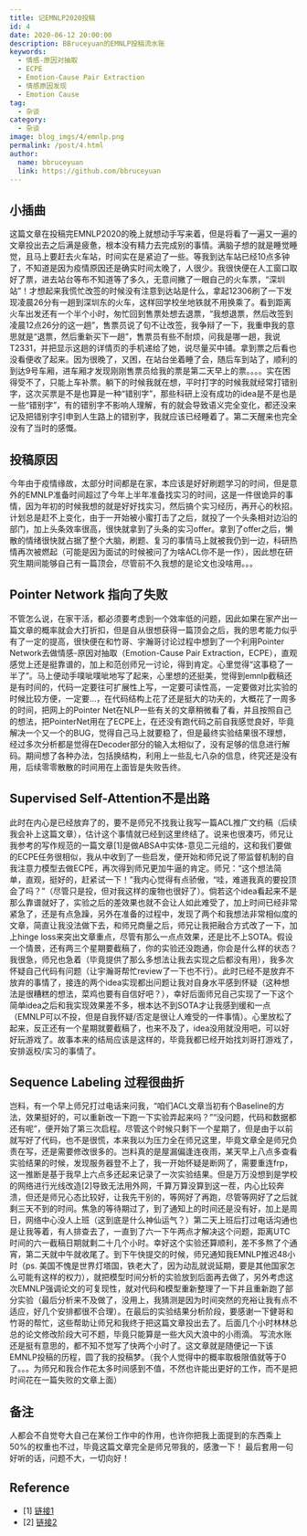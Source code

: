 ```yaml
---
title: 记EMNLP2020投稿
id: 4
date: 2020-06-12 20:00:00
description: BBruceyuan的EMNLP投稿流水账
keywords: 
  - 情感-原因对抽取
  - ECPE
  - Emotion-Cause Pair Extraction
  - 情感原因发现
  - Emotion Cause
tag: 
  - 杂谈
category: 
  - 杂谈
image: blog_imgs/4/emnlp.png
permalink: /post/4.html
author: 
  name: bbruceyuan
  link: https://github.com/bbruceyuan
---
```


## 小插曲
这篇文章在投稿完EMNLP2020的晚上就想动手写来着，但是将看了一遍又一遍的文章投出去之后满是疲惫，根本没有精力去完成别的事情。满脑子想的就是睡觉睡觉，且马上要赶去火车站，时间实在是紧迫了一些。等我到达车站已经10点多钟了，不知道是因为疫情原因还是确实时间太晚了，人很少。我很快便在人工窗口取好了票，进去站台等布不知道等了多久，无意间撇了一眼自己的火车票，“深圳站”！才想起来我慌忙改签的时候没有注意到达站是什么，拿起12306刷了一下发现凌晨26分有一趟到深圳东的火车，这样回学校坐地铁就不用换乘了。看到距离火车出发还有一个半个小时，匆忙回到售票处想去退票，“我想退票，然后改签到凌晨12点26分的这一趟”，售票员说了句不让改签，我争辩了一下，我重申我的意思就是“退票，然后重新买下一趟”，售票员有些不耐烦，问我是哪一趟，我说T2331，并把显示这趟的详情页的手机递给了她，说尽量买中铺。拿到票之后看也没看便收了起来。因为很晚了，又困，在站台坐着睡了会，随后车到站了，顺利的到达9号车厢，进车厢才发现刚刚售票员给我的票是第二天早上的票。。。。实在困得受不了，只能上车补票。躺下的时候我就在想，平时打字的时候我就经常打错别字，这次买票是不是也算是一种“错别字”，那些科研上没有成功的idea是不是也是一些“错别字”，有的错别字不影响人理解，有的就会导致语义完全变化，都还没来记及把错别字引申到人生路上的错别字，我就应该已经睡着了。第二天醒来也完全没有了当时的感慨。
## 投稿原因
今年由于疫情缘故，太部分时间都是在家，本应该是好好刷题学习的时间，但是意外的EMNLP准备时间超过了今年上半年准备找实习的时间，这是一件很诡异的事情，因为年初的时候我想的就是好好找实习，然后搞个实习经历，再开心的秋招。计划总是赶不上变化，由于一开始被小蜜打击了之后，就投了一个头条相对边沿的部门，加上头条效率很高，很快就拿到了头条的实习offer。拿到了offer之后，懒散的情绪很快就占据了整个大脑，刷题、复习的事情马上就被我仍到一边，科研热情再次被燃起（可能是因为面试的时候被问了为啥ACL你不是一作），因此想在研究生期间能够自己有一篇顶会，尽管前不久我想的是论文也没啥用。。。
## Pointer Network 指向了失败
不管怎么说，在家干活，都必须要考虑到一个效率低的问题，因此如果在家产出一篇文章的概率就会大打折扣，但是自从很想获得一篇顶会之后，我的思考能力似乎有了一定的提高，很快便在和竹哥、宇瀚哥讨论过程中想到了一个利用Pointer Network去做情感-原因对抽取（Emotion-Cause Pair Extraction，ECPE），直观感觉上还是挺靠谱的，加上和范创师兄一讨论，得到肯定。心里觉得“这事稳了一半了”。马上便动手噗呲噗呲地写了起来，心里想的还挺美，觉得到emnlp截稿还是有时间的，代码一定要往可扩展性上写，一定要可读性高，一定要做对比实验的时候比较方便，一定要...，在代码结构上花了还是挺大的功夫的，大概花了一周多的时间，把网上的Pointer Net在NLP一些有关的文章稍微看了看，并且按照自己的想法，把PointerNet用在了ECPE上，在还没有跑代码之前自我感觉良好，毕竟解决一个又一个的BUG，觉得自己马上就要稳了，但是最终实验结果很不理想，经过多次分析都是觉得在Decoder部分的输入太相似了，没有足够的信息进行解码。期间想了各种办法，包括换结构，利用上一些乱七八杂的信息，终究还是没有用，后续零零散散的时间用在上面皆是失败告终。
## Supervised Self-Attention不是出路
此时在内心是已经放弃了的，要不是师兄不找我让我写一篇ACL推广文约稿（后续我会补上这篇文章），估计这个事情就已经到这里终结了。说来也很凑巧，师兄让我参考的写作规范的一篇文章[1]是做ABSA中实体-意见二元组的，这和我们要做的ECPE任务很相似，我从中收到了一些启发，便开始和师兄说了带监督机制的自我注意力模型去做ECPE，再次得到师兄更加牛逼的肯定。师兄：“这个想法简单，直观，挺好的，赶紧试一下！”我内心觉得有点骄傲，“哇，难道我真的要投顶会了吗？”（尽管只是投，但对我这样的废物也很好了）。倘若这个idea看起来不是那么靠谱就好了，实验之后的差效果也就不会让人如此难受了，加上时间已经非常紧急了，还是有点急躁，另外在准备的过程中，发现了两个和我想法非常相似度的文章，简直让我没法做下去，和师兄商量之后，师兄让我把融合方式改了一下，加上hinge loss来突出文章重点，尽管有那么一点点效果，还是比不上SOTA。假设一个情景，还有两三个星期要截稿了，你的实验还没跑通，你会是什么样的状态？我很急，师兄也急着（毕竟提供了那么多想法让我去实现之后都没有用），我多次怀疑自己代码有问题（让宇瀚哥帮忙review了一下也不行）。此时已经不是放弃不放弃的事情了，接连的两个idea实现都出问题让我对自身水平感到怀疑（这种想法是很糟糕的想法，菜鸡也要有自信好吧？），幸好后面师兄自己实现了一下这个简单idea之后和我实现效果差不多，根本达不到SOTA才让我感到缓和一点（EMNLP可以不投，但是自我怀疑/否定是很让人难受的一件事情）。心里放松了起来，反正还有一个星期就要截稿了，也来不及了，idea没用就没用吧，可以好好玩游戏了。故事本来的结局应该是这样的，毕竟我都已经开始找刘哥打游戏了，安排返校/实习的事情了。
## Sequence Labeling 过程很曲折
岂料，有一个早上师兄打过电话来问我，“咱们ACL文章当初有个Baseline的方法，效果挺好的，可以重新改一下跑一下实验弄起来吗？”“没问题，代码和数据都还有呢”，便开始了第三次启程。尽管这个时候只剩下一个星期了，但是由于以前就写好了代码，也不是很慌，本来我以为压力全在师兄这里，毕竟文章全是师兄负责在写，还是需要修改很多的。岂料真的是屋漏偏逢连夜雨，某天早上八点多查看实验结果的时候，发现服务器登不上了，我一开始怀疑是断网了，需要重连frp，这一推断是基于我早上六点多还起来记录了一次实验结果。但是万万没想到是学校的网络进行光线改造[2]导致无法用外网，千算万算没算到这一茬，内心比较奔溃，但还是师兄心态比较好，让我先干别的，等网好了再跑，尽管等网好了之后就剩三天不到的时间。焦急的等待期过了，到了通知上的时间还是没有好，加上是周日，网络中心没人上班（这到底是什么神仙运气？）第二天上班后打过电话沟通也是让我等着，有人排查去了，一直到了六一下午两点才解决这个问题，距离UTC时间的六一截稿日期就剩二十几个小时。幸好这个实验还算顺利，差不多熬了个通宵，第二天就中午就收尾了。到下午快提交的时候，师兄通知我EMNLP推迟48小时（ps. 美国不愧是世界灯塔国，铁老大了，因为动乱就说延期，要是其他国家怎么可能有这样的权力），就把模型时间分析的实验放到后面再去做了，另外考虑这次EMNLP强调论文的可复现性，就对代码和模型重新整理了一下并且重新跑了部分实验（最后分析来不及做了，没用上，我猜测是因为时间突然的充裕让我有点不适应，好几个安排都很不合理）。在最后的实验结果分析阶段，要感谢一下健哥和竹哥的帮忙，这些帮助让师兄和我终于把这篇文章投出去了。后面几个小时林林总总的论文修改阶段大可不题，毕竟只能算是一些大风大浪中的小雨滴。
写流水账还是挺有意思的，都不知不觉写了快两个小时了。这文章就是随便记一下该EMNLP投稿的历程，圆了我的投稿梦。（我个人觉得中的概率取极限值就等于0了。。。为师兄和我合作花太多时间感到不值，不然也许能出更好的工作，而不是把时间花在一篇失败的文章上面）
## 备注
人都会不自觉夸大自己在某份工作中的作用，也许你把我上面提到的东西乘上50%的权重也不过，毕竟这篇文章完全是师兄带我的，感激一下！
最后套用一句好听的话，问题不大，一切向好！
## Reference
- [1] [链接1](https://mp.weixin.qq.com/s?__biz=MzA5OTQ5MDE0Mw==&mid=2651120945&idx=1&sn=a2b077ad8cdc69473e8de18ebd0f8198&chksm=8b71c501bc064c17600fb1215dd10d3798f15ef8123fcda5c95942474989a4a317d6c7bed9d6&mpshare=1&scene=1&srcid=0428Lx0tLLK9I4xNI1DxUX8Q&sharer_sharetime=1588129898957&sharer_shareid=2e6ae307e6b80236a93fc42b13181c1a&key=bb6c18c4d56ee2e275fec1e5a6e468a566096513c57c6fee7ab95023802ed47a4c72acd4cd32e25cf7e24241a16dd1a5584a59e34ae205b66876c2fbc8ac940d5a4d5b23304ca05129d58176be25d18e&ascene=1&uin=Mjk1NDQxOTkzNQ%3D%3D&devicetype=Windows+10&version=62080079&lang=zh_CN&exportkey=AyOlSVMMyyaKpbJ0Db6A8y8%3D&pass_ticket=hJukV3pEAmQANxFBqLpWQmDsjMEatAI040GnUuL52SvIrf97se5FsEfeEXTszSF2)
- [2] [链接2](https://mp.weixin.qq.com/s?__biz=MzA4NDQyMTE5NA==&mid=2651966072&idx=1&sn=a278668f2c602739d51b954fc1d5a28c&chksm=8402155db3759c4b53fa38a2de239aa9ccff358c3f2314b5394294f87b15475cc28e74bca8ae&mpshare=1&scene=1&srcid=&sharer_sharetime=1590807979934&sharer_shareid=c4a3afaedc5f75f626cda4bb1a2a1f42&key=08eac1696cccb69a54e6828035020e6b24c97de0b482a35e1112b67dd130a9c384a42e48a9af2c71a3488f38cc725fd73e76480f9776bc89efba6d35c650eb18339590c21459347a1a6e0a55496b77e8&ascene=1&uin=Mjk1NDQxOTkzNQ%3D%3D&devicetype=Windows+10&version=62080079&lang=zh_CN&exportkey=A2A5Q2L%2F42O67W5Z3YoY0jQ%3D&pass_ticket=gw7DwuVhFziMPOGtZ2DhaCF4wZcJZfQ9kSF5wdHeqOxH9W%2FGQjJW6WXAC2D%2B2zgM)
